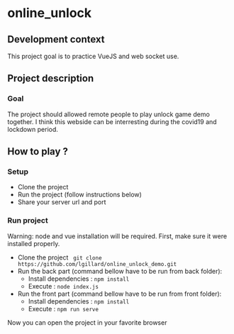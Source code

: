 # online_unlock

## Development context
This project goal is to practice VueJS and web socket use.

## Project description
### Goal
The project should allowed remote people to play unlock game demo together. I think this webside can be interresting during the covid19 and lockdown period.

## How to play ?
### Setup
-  Clone the project
- Run the project (follow instructions below)
- Share your server url and port

### Run project
Warning: node and vue installation will be required. First, make sure it were installed properly.

- Clone the project ``` git clone https://github.com/lgillard/online_unlock_demo.git```
- Run the back part (command bellow have to be run from back folder):
  -  Install dependencies : ```npm install```
  -  Execute : ```node index.js```
- Run the front part (command bellow have to be run from front folder):
  -  Install dependencies : ```npm install```
  -  Execute : ```npm run serve```

Now you can open the project in your favorite browser
